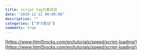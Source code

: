 ```yaml
---
title: script tag方案详述
date: "2019-12-12 00:00:00"
description: ""
categories: ["学习笔记"]
comments: true
---
```


[https://www.html5rocks.com/en/tutorials/speed/script-loading/](https://www.html5rocks.com/en/tutorials/speed/script-loading/)
